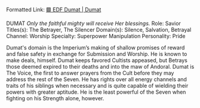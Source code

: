 Formatted Link: [🟩 EDF Dumat | Dumat](../../-edf-dumat--dumat.md)

DUMAT _Only the faithful mighty will receive Her blessings._ Role: Savior Titles(s): The Betrayer, The Silencer Domain(s): Silence, Salvation, Betrayal Channel: Worship Specialty: Superpower Manipulation Personality: Pride

Dumat's domain is the Imperium’s making of shallow promises of reward and false safety in exchange for Submission and Worship. He is known to make deals, himself. Dumat keeps favored Cultists appeased, but Betrays those deemed expired to their deaths and into the maw of Andoral. Dumat is The Voice, the first to answer prayers from the Cult before they may address the rest of the Seven. He has rights over all energy channels and traits of his siblings when necessary and is quite capable of wielding their powers with greater aptitude. He is the least powerful of the Seven when fighting on his Strength alone, however.